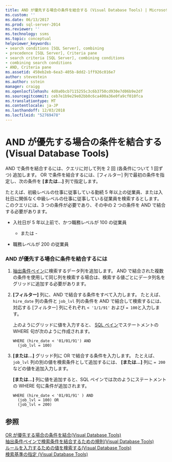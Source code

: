 ```yaml
---
title: AND が優先する場合の条件を結合する (Visual Database Tools) | Microsoft Docs
ms.custom: ''
ms.date: 06/13/2017
ms.prod: sql-server-2014
ms.reviewer: ''
ms.technology: ssms
ms.topic: conceptual
helpviewer_keywords:
- search conditions [SQL Server], combining
- precedence [SQL Server], Criteria pane
- search criteria [SQL Server], combining conditions
- combining search conditions
- AND, Criteria pane
ms.assetid: 450eb2eb-6ea3-405b-8dd2-1ff926c016e7
author: stevestein
ms.author: sstein
manager: craigg
ms.openlocfilehash: 4d0a0bcb7115255c3c6b3750cd930e7d06b9e2df
ms.sourcegitcommit: ceb7e1b9e29e02bb0c6ca400a36e0fa9cf010fca
ms.translationtype: MT
ms.contentlocale: ja-JP
ms.lasthandoff: 12/03/2018
ms.locfileid: "52769478"
---
```

# <a name="combine-conditions-when-and-has-precedence-visual-database-tools"></a>AND が優先する場合の条件を結合する (Visual Database Tools)
  AND で条件を結合するには、クエリに対して列を 2 回 (各条件について 1 回ずつ) 追加します。 OR で条件を結合するには、[フィルター] 列で最初の条件を指定し、次の条件を **[または...]** 列で指定します。  
  
 たとえば、初級レベルの仕事に従事している勤続 5 年以上の従業員、または入社日に関係なく中級レベルの仕事に従事している従業員を検索するとします。 このクエリには、3 つの条件が必要であり、その中の 2 つの条件を AND で結合する必要があります。  
  
-   入社日が 5 年以上前で、かつ職務レベルが 100 の従業員  
  
     - または -  
  
-   職務レベルが 200 の従業員  
  
### <a name="to-combine-conditions-when-and-has-precedence"></a>AND が優先する場合に条件を結合するには  
  
1.  [抽出条件ペイン](visual-database-tools.md)に検索するデータ列を追加します。 AND で結合された複数の条件を使用して同じ列を検索する場合は、検索する値ごとにデータ列名をグリッドに追加する必要があります。  
  
2.  **[フィルター]** 列に、AND で結合する条件をすべて入力します。 たとえば、 `hire_date` 列の条件と `job_lvl` 列の条件を AND で結合して検索するには、対応する [フィルター] 列にそれぞれ `< '1/1/91'` および `= 100`と入力します。  
  
     上のようにグリッドに値を入力すると、 [SQL ペイン](sql-pane-visual-database-tools.md)でステートメントの WHERE 句が次のように作成されます。  
  
    ```  
    WHERE (hire_date < '01/01/91') AND  
      (job_lvl = 100)  
    ```  
  
3.  **[または...]** グリッド列に OR で結合する条件を入力します。 たとえば、 `job_lvl` 列の別の値を検索条件として追加するには、 **[または...]** 列に `= 200`などの値を追加入力します。  
  
     **[または...]** 列に値を追加すると、SQL ペインでは次のようにステートメントの WHERE 句に条件が追加されます。  
  
    ```  
    WHERE (hire_date < '01/01/91' ) AND  
      (job_lvl = 100) OR   
      (job_lvl = 200)  
    ```  
  
## <a name="see-also"></a>参照  
 [OR が優先する場合の条件を結合&#40;Visual Database Tools&#41;](combine-conditions-when-or-has-precedence-visual-database-tools.md)   
 [抽出条件ペインで検索条件を結合するための規則&#40;Visual Database Tools&#41;](conventions-combine-search-conditions-in-criteria-pane-visual-db-tools.md)   
 [ルールを入力するための値を検索する&#40;Visual Database Tools&#41;](rules-for-entering-search-values-visual-database-tools.md)   
 [検索基準の指定 (Visual Database Tools)](specify-search-criteria-visual-database-tools.md)  
  
  

